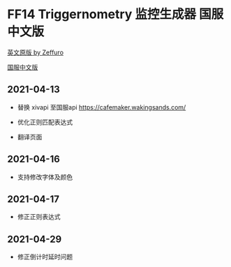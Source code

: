 # FF14 Triggernometry 监控生成器 国服中文版

[英文原版 by Zeffuro](https://zeffuro.github.io/SimpleTriggernometryTriggerCreator/)

[国服中文版](https://yuee98.github.io/SimpleTriggernometryTriggerCreator/)

## 2021-04-13

- 替换 xivapi 至国服api https://cafemaker.wakingsands.com/

- 优化正则匹配表达式

- 翻译页面


## 2021-04-16

- 支持修改字体及颜色

## 2021-04-17

- 修正正则表达式

## 2021-04-29

- 修正倒计时延时问题